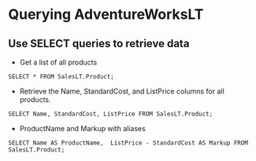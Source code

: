 # Querying AdventureWorksLT

## Use SELECT queries to retrieve data
* Get a list of all products

`SELECT * FROM SalesLT.Product;`


* Retrieve the Name, StandardCost, and ListPrice columns for all products.

`SELECT Name, StandardCost, ListPrice FROM SalesLT.Product;`

* ProductName and Markup with aliases

`SELECT Name AS ProductName, 
  ListPrice - StandardCost AS Markup
 FROM SalesLT.Product;`
